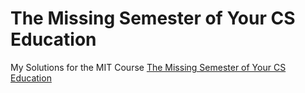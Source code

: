 # The Missing Semester of Your CS Education
My Solutions for the MIT Course [The Missing Semester of Your CS Education](https://missing.csail.mit.edu/)
